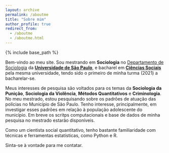 ```yaml
---
layout: archive
permalink: /aboutme
title: "Sobre mim"
author_profile: true
redirect_from: 
  - /aboutme
  - /aboutme.html
---
```


{% include base_path %}

Bem-vindo ao meu site. Sou mestrando em **Sociologia** no [Departamento de Sociologia](https://sociologia.fflch.usp.br/) da [**Universidade de São Paulo**](https://www5.usp.br/), e bacharel em [**Ciências Sociais**](https://graduacao.fflch.usp.br/ciencias-sociais) pela mesma universidade, tendo sido o primeiro de minha turma (2021) a bacharelar-se. 

Meus interesses de pesquisa são voltados para os temas da **Sociologia da Punição**, **Sociologia da Violência**, **Métodos Quantitativos** e **Criminologia**. No meu mestrado, estou pesquisando sobre os padrões de atuação das polícias no Município de São Paulo. Tenho interesse, principalmente, em investigar esses padrões em relação à população adolescente do município. Em breve os scritps computacionais e base de dados de minha pesquisa no mestrado estarão disponíveis. 

Como um cientista social quantitativo, tenho bastante familiaridade com técnicas e ferramentas estatísticas, como Python e R.

Sinta-se à vontade para me contatar.

